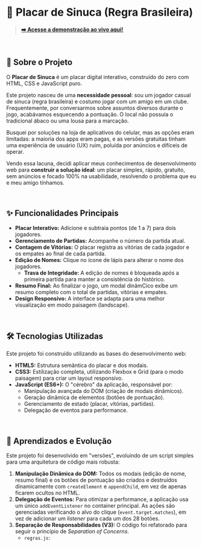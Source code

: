# 🎱 Placar de Sinuca (Regra Brasileira)

> **[➡️ Acesse a demonstração ao vivo aqui!](https://placar-snooker.vercel.app/)**

<br>

## 🎯 Sobre o Projeto

O **Placar de Sinuca** é um placar digital interativo, construído do zero com HTML, CSS e JavaScript puro.

Este projeto nasceu de uma **necessidade pessoal**: sou um jogador casual de sinuca (regra brasileira) e costumo jogar com um amigo em um clube. Frequentemente, por conversarmos sobre assuntos diversos durante o jogo, acabávamos esquecendo a pontuação. O local não possuía o tradicional ábaco ou uma lousa para a marcação.

Busquei por soluções na loja de aplicativos do celular, mas as opções eram limitadas: a maioria dos apps eram pagas, e as versões gratuitas tinham uma experiência de usuário (UX) ruim, poluída por anúncios e difíceis de operar.

Vendo essa lacuna, decidi aplicar meus conhecimentos de desenvolvimento web para **construir a solução ideal**: um placar simples, rápido, gratuito, sem anúncios e focado 100% na usabilidade, resolvendo o problema que eu e meu amigo tínhamos.

<br>

## ✨ Funcionalidades Principais

* **Placar Interativo:** Adicione e subtraia pontos (de 1 a 7) para dois jogadores.
* **Gerenciamento de Partidas:** Acompanhe o número da partida atual.
* **Contagem de Vitórias:** O placar registra as vitórias de cada jogador e os empates ao final de cada partida.
* **Edição de Nomes:** Clique no ícone de lápis para alterar o nome dos jogadores.
    * **Trava de Integridade:** A edição de nomes é bloqueada após a primeira partida para manter a consistência do histórico.
* **Resumo Final:** Ao finalizar o jogo, um modal dinâmCico exibe um resumo completo com o total de partidas, vitórias e empates.
* **Design Responsivo:** A interface se adapta para uma melhor visualização em modo paisagem (landscape).

<br>

## 🛠️ Tecnologias Utilizadas

Este projeto foi construído utilizando as bases do desenvolvimento web:

* **HTML5:** Estrutura semântica do placar e dos modais.
* **CSS3:** Estilização completa, utilizando Flexbox e Grid (para o modo paisagem) para criar um layout responsivo.
* **JavaScript (ES6+):** O "cérebro" da aplicação, responsável por:
    * Manipulação avançada do DOM (criação de modais dinâmicos).
    * Geração dinâmica de elementos (botões de pontuação).
    * Gerenciamento de estado (placar, vitórias, partidas).
    * Delegação de eventos para performance.

<br>

## 🚀 Aprendizados e Evolução

Este projeto foi desenvolvido em "versões", evoluindo de um script simples para uma arquitetura de código mais robusta:

1.  **Manipulação Dinâmica do DOM:** Todos os modais (edição de nome, resumo final) e os botões de pontuação são criados e destruídos dinamicamente com `createElement` e `appendChild`, em vez de apenas ficarem ocultos no HTML.
2.  **Delegação de Eventos:** Para otimizar a performance, a aplicação usa um único `addEventListener` no container principal. As ações são gerenciadas verificando o alvo do clique (`event.target.matches`), em vez de adicionar um *listener* para cada um dos 28 botões.
3.  **Separação de Responsabilidades (V3):** O código foi refatorado para seguir o princípio de *Separation of Concerns*.
    * `regras.js`:
